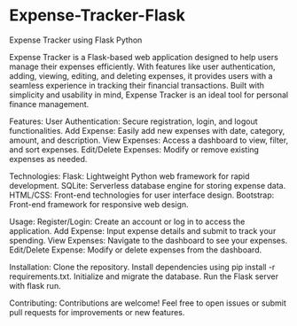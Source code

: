 # Expense-Tracker-Flask

Expense Tracker using Flask Python


Expense Tracker is a Flask-based web application designed to help users manage their expenses efficiently. With features like user authentication, adding, viewing, editing, and deleting expenses, it provides users with a seamless experience in tracking their financial transactions. Built with simplicity and usability in mind, Expense Tracker is an ideal tool for personal finance management.

Features:
User Authentication: Secure registration, login, and logout functionalities.
Add Expense: Easily add new expenses with date, category, amount, and description.
View Expenses: Access a dashboard to view, filter, and sort expenses.
Edit/Delete Expenses: Modify or remove existing expenses as needed.

Technologies:
Flask: Lightweight Python web framework for rapid development.
SQLite: Serverless database engine for storing expense data.
HTML/CSS: Front-end technologies for user interface design.
Bootstrap: Front-end framework for responsive web design.

Usage:
Register/Login: Create an account or log in to access the application.
Add Expense: Input expense details and submit to track your spending.
View Expenses: Navigate to the dashboard to see your expenses.
Edit/Delete Expense: Modify or delete expenses from the dashboard.

Installation:
Clone the repository.
Install dependencies using pip install -r requirements.txt.
Initialize and migrate the database.
Run the Flask server with flask run.

Contributing:
Contributions are welcome! Feel free to open issues or submit pull requests for improvements or new features.



